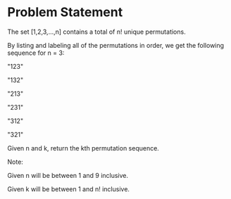 # Problem Statement

The set [1,2,3,...,n] contains a total of n! unique permutations.


By listing and labeling all of the permutations in order, we get the following sequence for n = 3:

"123"

"132"

"213"

"231"

"312"

"321"

Given n and k, return the kth permutation sequence.


Note:


Given n will be between 1 and 9 inclusive.

Given k will be between 1 and n! inclusive.
